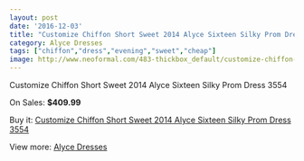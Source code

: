 ```yaml
---
layout: post
date: '2016-12-03'
title: "Customize Chiffon Short Sweet 2014 Alyce Sixteen Silky Prom Dress 3554"
category: Alyce Dresses
tags: ["chiffon","dress","evening","sweet","cheap"]
image: http://www.neoformal.com/483-thickbox_default/customize-chiffon-short-sweet-2014-alyce-sixteen-silky-prom-dress-3554.jpg
---
```

Customize Chiffon Short Sweet 2014 Alyce Sixteen Silky Prom Dress 3554

On Sales: **$409.99**
<a href="https://www.neoformal.com/en/alyce-dresses/171-customize-chiffon-short-sweet-2014-alyce-sixteen-silky-prom-dress-3554.html"><amp-img layout="responsive" width="600" height="600" src="//www.neoformal.com/483-thickbox_default/customize-chiffon-short-sweet-2014-alyce-sixteen-silky-prom-dress-3554.jpg" alt="Customize Chiffon Short Sweet 2014 Alyce Sixteen Silky Prom Dress 3554 0" /></a>
<a href="https://www.neoformal.com/en/alyce-dresses/171-customize-chiffon-short-sweet-2014-alyce-sixteen-silky-prom-dress-3554.html"><amp-img layout="responsive" width="600" height="600" src="//www.neoformal.com/484-thickbox_default/customize-chiffon-short-sweet-2014-alyce-sixteen-silky-prom-dress-3554.jpg" alt="Customize Chiffon Short Sweet 2014 Alyce Sixteen Silky Prom Dress 3554 1" /></a>

Buy it: [Customize Chiffon Short Sweet 2014 Alyce Sixteen Silky Prom Dress 3554](https://www.neoformal.com/en/alyce-dresses/171-customize-chiffon-short-sweet-2014-alyce-sixteen-silky-prom-dress-3554.html "Customize Chiffon Short Sweet 2014 Alyce Sixteen Silky Prom Dress 3554")

View more: [Alyce Dresses](https://www.neoformal.com/en/3-alyce-dresses "Alyce Dresses")